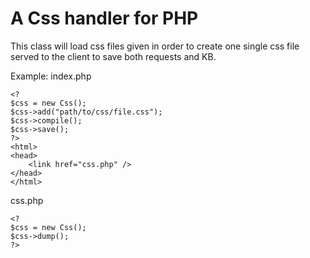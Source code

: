 # A Css handler for PHP

This class will load css files given in order to create one single css file served to the client to save both requests and KB.

Example:
index.php
```
<?
$css = new Css();
$css->add("path/to/css/file.css");
$css->compile();
$css->save();
?>
<html>
<head>
	<link href="css.php" />
</head>
</html>
```

css.php
```
<?
$css = new Css();
$css->dump();
?>
```
